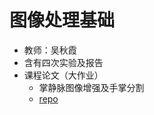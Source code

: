# 图像处理基础

-   教师：吴秋霞
-   含有四次实验及报告
-   课程论文（大作业）
    -    掌静脉图像增强及手掌分割 
    -    [repo](https://github.com/Simon-Chenzw/homework_project/tree/image-processing)


